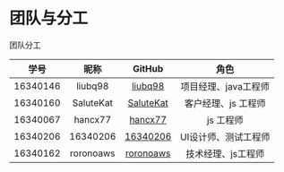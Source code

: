 # 团队与分工
团队分工  
  
| 学号	 | 昵称 | GitHub | 角色 |  
| :------------: | :-------------: | :------------: | :-------------: |  
| 16340146 | liubq98 | [liubq98](https://github.com/liubq98) | 项目经理、java工程师 |  
| 16340160 | SaluteKat | [SaluteKat](https://github.com/SaluteKat) | 客户经理、js 工程师 | 
| 16340067 | hancx77 | [hancx77](https://github.com/hancx77) | 	js 工程师 | 
| 16340206 | 16340206 | [16340206](https://github.com/16340206) | UI设计师、测试工程师 |  
| 16340162 | roronoaws | [roronoaws](https://github.com/roronoaws) | 技术经理、js工程师 |  
